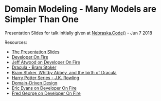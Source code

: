 # Domain Modeling - Many Models are Simpler Than One

Presentation Slides for talk initially given at [Nebraska.Code()](https://nebraskacode.amegala.com/) - Jun 7 2018

Resources:
- [The Presentation Slides](https://raelyard.github.io/ManyModels)
- [Developer On Fire](http://developeronfire.com/)
- [Jeff Atwood on Developer On Fire](http://developeronfire.com/podcast/episode-258-jeff-atwood-sharing-the-house)
- [Dracula - Bram Stoker](https://www.amazon.com/Dracula-Wordsworth-Classics-Bram-Stoker/dp/185326086X)
- [Bram Stoker, Whitby Abbey, and the birth of Dracula](http://www.english-heritage.org.uk/learn/story-of-england/victorian/dracula-whitby/)
- [Harry Potter Series - J.K. Rowling](https://www.amazon.com/Harry-Potter-Paperback-Box-Books/dp/0545162076)
- [Domain-Driven Design](https://www.amazon.com/Domain-Driven-Design-Tackling-Complexity-Software/dp/0321125215)
- [Eric Evans on Developer On Fire](http://developeronfire.com/podcast/episode-290-eric-evans-tackling-complexity)
- [Fred George on Developer On Fire](http://developeronfire.com/podcast/episode-279-fred-george-making-sure-the-right-decisions-are-made)
